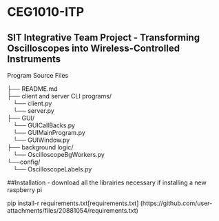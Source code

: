 # CEG1010-ITP

<h2>SIT Integrative Team Project - Transforming Oscilloscopes into Wireless-Controlled Instruments</h2>

<p>Program Source Files</p>
├── README.md  <br>
├── client and server CLI programs/  <br>
  &emsp;└── client.py  <br>
  &emsp;└── server.py  <br>
├── GUI/  <br>
  &emsp;└── GUICallBacks.py  <br>
  &emsp;└── GUIMainProgram.py  <br>
  &emsp;└── GUIWindow.py  <br>
├── background logic/  <br>
  &emsp;└── OscilloscopeBgWorkers.py  <br>
└──config/  <br>
  &emsp;└── OscilloscopeLabels.py 

<p>##Installation - download all the librairies necessary if installing a new raspberry pi</p>

<p>pip install-r requirements.txt[requirements.txt] (https://github.com/user-attachments/files/20881054/requirements.txt)</p>
